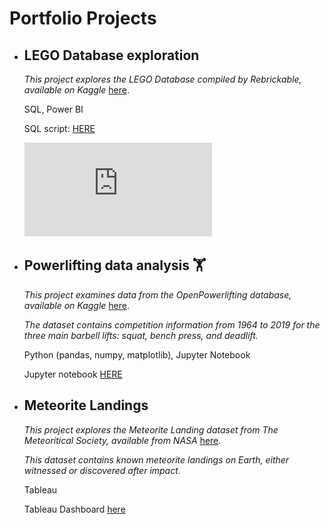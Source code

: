 # Portfolio Projects
- ## LEGO Database exploration

  *This project explores the LEGO Database compiled by Rebrickable, available on Kaggle* [here](https://www.kaggle.com/datasets/rtatman/lego-database).
  
  SQL, Power BI
  
  SQL script: [HERE](https://github.com/mroberts567/PortfolioProjects/blob/971f8dff05f173447f77bee406f4307d45cd8813/lego_processing.sql)
  
  ![LEGO Dashboard](https://github.com/mroberts567/PortfolioProjects/blob/971f8dff05f173447f77bee406f4307d45cd8813/Lego_dashboard.pdf)
  
  
  
- ## Powerlifting data analysis :weight_lifting:

  *This project examines data from the OpenPowerlifting database, available on Kaggle* [here](https://www.kaggle.com/datasets/open-powerlifting/powerlifting-database).

  *The dataset contains competition information from 1964 to 2019 for the three main barbell lifts: squat, bench press, and deadlift.*

  Python (pandas, numpy, matplotlib), Jupyter Notebook

  Jupyter notebook [HERE](https://github.com/mroberts567/PortfolioProjects/blob/59257c3ddb06b916acb1a567c91a1ebfd116e38b/pl_db.ipynb)
  


- ## Meteorite Landings

  *This project explores the Meteorite Landing dataset from The Meteoritical Society, available from NASA* [here](https://data.nasa.gov/Space-Science/Meteorite-Landings/gh4g-9sfh).

  *This dataset contains known meteorite landings on Earth, either witnessed or discovered after impact.*

  Tableau

  Tableau Dashboard [here](https://public.tableau.com/views/MeteoriteLandings_16737895871760/MeteoriteLandings_1?:language=en-US&:display_count=n&:origin=viz_share_link)
